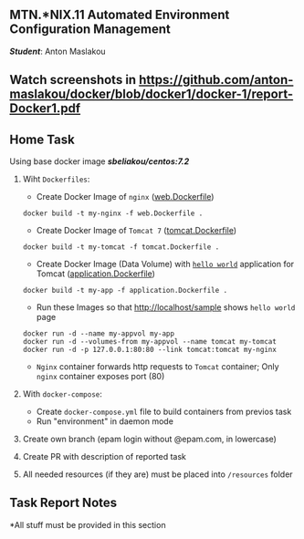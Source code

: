 MTN.*NIX.11 Automated Environment Configuration Management
---

***Student***: Anton Maslakou


## Watch screenshots in https://github.com/anton-maslakou/docker/blob/docker1/docker-1/report-Docker1.pdf

Home Task
---

Using base docker image ***sbeliakou/centos:7.2***

1. Wiht ```Dockerfiles```:
    - Create Docker Image of ```nginx``` ([web.Dockerfile](/web.Dockerfile))
    
    ``` docker build -t my-nginx -f web.Dockerfile . ```
    
    - Create Docker Image of ```Tomcat 7``` ([tomcat.Dockerfile](/tomcat.Dockerfile))
    
    ``` docker build -t my-tomcat -f tomcat.Dockerfile . ```
    
    - Create Docker Image (Data Volume) with [```hello world```](https://tomcat.apache.org/tomcat-7.0-doc/appdev/sample/sample.war) application for Tomcat ([application.Dockerfile](application.Dockerfile))
    
    ``` docker build -t my-app -f application.Dockerfile . ```
    
    - Run these Images so that [http://localhost/sample](http://localhost/sample) shows ```hello world``` page
    ```
    docker run -d --name my-appvol my-app
    docker run -d --volumes-from my-appvol --name tomcat my-tomcat
    docker run -d -p 127.0.0.1:80:80 --link tomcat:tomcat my-nginx
    ```
    
    - ```Nginx``` container forwards http requests to ```Tomcat``` container; Only ```nginx``` container exposes port (80)
2. With ```docker-compose```:
    - Create ```docker-compose.yml``` file to build containers from previos task
    - Run "environment" in daemon mode
3. Create own branch (epam login without @epam.com, in lowercase)
4. Create PR with description of reported task
6. All needed resources (if they are) must be placed into ```/resources``` folder

Task Report Notes
---
*All stuff must be provided in this section
